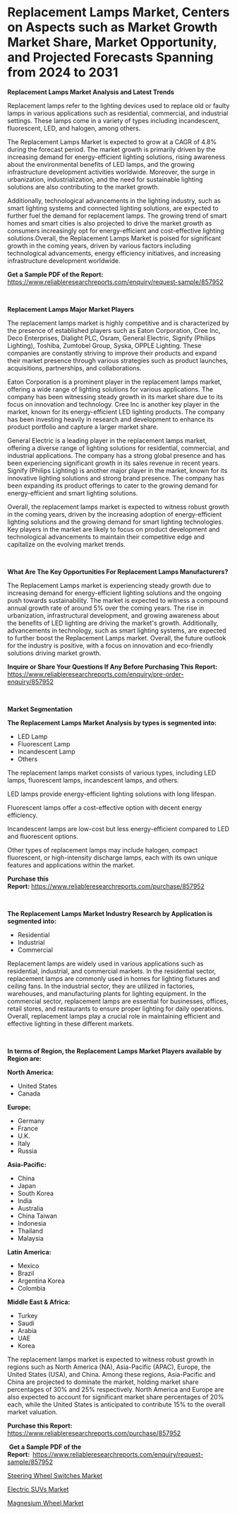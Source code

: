 <p><h1>Replacement Lamps Market, Centers on Aspects such as Market Growth Market Share, Market Opportunity, and Projected Forecasts Spanning from 2024 to 2031</h1></p><p><strong>Replacement Lamps Market Analysis and Latest Trends</strong></p>
<p><p>Replacement lamps refer to the lighting devices used to replace old or faulty lamps in various applications such as residential, commercial, and industrial settings. These lamps come in a variety of types including incandescent, fluorescent, LED, and halogen, among others.</p><p>The Replacement Lamps Market is expected to grow at a CAGR of 4.8% during the forecast period. The market growth is primarily driven by the increasing demand for energy-efficient lighting solutions, rising awareness about the environmental benefits of LED lamps, and the growing infrastructure development activities worldwide. Moreover, the surge in urbanization, industrialization, and the need for sustainable lighting solutions are also contributing to the market growth.</p><p>Additionally, technological advancements in the lighting industry, such as smart lighting systems and connected lighting solutions, are expected to further fuel the demand for replacement lamps. The growing trend of smart homes and smart cities is also projected to drive the market growth as consumers increasingly opt for energy-efficient and cost-effective lighting solutions.Overall, the Replacement Lamps Market is poised for significant growth in the coming years, driven by various factors including technological advancements, energy efficiency initiatives, and increasing infrastructure development worldwide.</p></p>
<p><strong>Get a Sample PDF of the Report:&nbsp;</strong> <a href="https://www.reliableresearchreports.com/enquiry/request-sample/857952">https://www.reliableresearchreports.com/enquiry/request-sample/857952</a></p>
<p>&nbsp;</p>
<p><strong>Replacement Lamps Major Market Players</strong></p>
<p><p>The replacement lamps market is highly competitive and is characterized by the presence of established players such as Eaton Corporation, Cree Inc, Deco Enterprises, Dialight PLC, Osram, General Electric, Signify (Philips Lighting), Toshiba, Zumtobel Group, Syska, OPPLE Lighting. These companies are constantly striving to improve their products and expand their market presence through various strategies such as product launches, acquisitions, partnerships, and collaborations.</p><p>Eaton Corporation is a prominent player in the replacement lamps market, offering a wide range of lighting solutions for various applications. The company has been witnessing steady growth in its market share due to its focus on innovation and technology. Cree Inc is another key player in the market, known for its energy-efficient LED lighting products. The company has been investing heavily in research and development to enhance its product portfolio and capture a larger market share.</p><p>General Electric is a leading player in the replacement lamps market, offering a diverse range of lighting solutions for residential, commercial, and industrial applications. The company has a strong global presence and has been experiencing significant growth in its sales revenue in recent years. Signify (Philips Lighting) is another major player in the market, known for its innovative lighting solutions and strong brand presence. The company has been expanding its product offerings to cater to the growing demand for energy-efficient and smart lighting solutions.</p><p>Overall, the replacement lamps market is expected to witness robust growth in the coming years, driven by the increasing adoption of energy-efficient lighting solutions and the growing demand for smart lighting technologies. Key players in the market are likely to focus on product development and technological advancements to maintain their competitive edge and capitalize on the evolving market trends.</p></p>
<p>&nbsp;</p>
<p><strong>What Are The Key Opportunities For Replacement Lamps Manufacturers?</strong></p>
<p><p>The Replacement Lamps market is experiencing steady growth due to increasing demand for energy-efficient lighting solutions and the ongoing push towards sustainability. The market is expected to witness a compound annual growth rate of around 5% over the coming years. The rise in urbanization, infrastructural development, and growing awareness about the benefits of LED lighting are driving the market's growth. Additionally, advancements in technology, such as smart lighting systems, are expected to further boost the Replacement Lamps market. Overall, the future outlook for the industry is positive, with a focus on innovation and eco-friendly solutions driving market growth.</p></p>
<p><strong>Inquire or Share Your Questions If Any Before Purchasing This Report:</strong> <a href="https://www.reliableresearchreports.com/enquiry/pre-order-enquiry/857952">https://www.reliableresearchreports.com/enquiry/pre-order-enquiry/857952</a></p>
<p>&nbsp;</p>
<p><strong>Market Segmentation</strong></p>
<p><strong>The Replacement Lamps Market Analysis by types is segmented into:</strong></p>
<p><ul><li>LED Lamp</li><li>Fluorescent Lamp</li><li>Incandescent Lamp</li><li>Others</li></ul></p>
<p><p>The replacement lamps market consists of various types, including LED lamps, fluorescent lamps, incandescent lamps, and others. </p><p>LED lamps provide energy-efficient lighting solutions with long lifespan. </p><p>Fluorescent lamps offer a cost-effective option with decent energy efficiency. </p><p>Incandescent lamps are low-cost but less energy-efficient compared to LED and fluorescent options. </p><p>Other types of replacement lamps may include halogen, compact fluorescent, or high-intensity discharge lamps, each with its own unique features and applications within the market.</p></p>
<p><strong>Purchase this Report:&nbsp;</strong><a href="https://www.reliableresearchreports.com/purchase/857952">https://www.reliableresearchreports.com/purchase/857952</a></p>
<p>&nbsp;</p>
<p><strong>The Replacement Lamps Market Industry Research by Application is segmented into:</strong></p>
<p><ul><li>Residential</li><li>Industrial</li><li>Commercial</li></ul></p>
<p><p>Replacement lamps are widely used in various applications such as residential, industrial, and commercial markets. In the residential sector, replacement lamps are commonly used in homes for lighting fixtures and ceiling fans. In the industrial sector, they are utilized in factories, warehouses, and manufacturing plants for lighting equipment. In the commercial sector, replacement lamps are essential for businesses, offices, retail stores, and restaurants to ensure proper lighting for daily operations. Overall, replacement lamps play a crucial role in maintaining efficient and effective lighting in these different markets.</p></p>
<p>&nbsp;</p>
<p><strong>In terms of Region, the Replacement Lamps Market Players available by Region are:</strong></p>
<p>
    <p> <strong> North America: </strong>
        <ul>
            <li>United States</li>
            <li>Canada</li>
        </ul>
        </p> 
    <p> <strong> Europe: </strong>
        <ul>
            <li>Germany</li>
            <li>France</li>
            <li>U.K.</li>
            <li>Italy</li>
            <li>Russia</li>
        </ul>
        </p> 
    <p> <strong> Asia-Pacific: </strong>
        <ul>
            <li>China</li>
            <li>Japan</li>
            <li>South Korea</li>
            <li>India</li>
            <li>Australia</li>
            <li>China Taiwan</li>
            <li>Indonesia</li>
            <li>Thailand</li>
            <li>Malaysia</li>
        </ul>
        </p> 
    <p> <strong> Latin America: </strong>
        <ul>
            <li>Mexico</li>
            <li>Brazil</li>
            <li>Argentina Korea</li>
            <li>Colombia</li>
        </ul>
        </p> 
    <p> <strong> Middle East & Africa: </strong>
        <ul>
            <li>Turkey</li>
            <li>Saudi</li>
            <li>Arabia</li>
            <li>UAE</li>
            <li>Korea</li>
        </ul>
    </p>
    </p>
<p><p>The replacement lamps market is expected to witness robust growth in regions such as North America (NA), Asia-Pacific (APAC), Europe, the United States (USA), and China. Among these regions, Asia-Pacific and China are projected to dominate the market, holding market share percentages of 30% and 25% respectively. North America and Europe are also expected to account for significant market share percentages of 20% each, while the United States is anticipated to contribute 15% to the overall market valuation.</p></p>
<p><strong>Purchase this Report: </strong><a href="https://www.reliableresearchreports.com/purchase/857952">https://www.reliableresearchreports.com/purchase/857952</a></p>
<p>&nbsp;<strong>Get a Sample PDF of the Report:&nbsp;&nbsp;</strong><a href="https://www.reliableresearchreports.com/enquiry/request-sample/857952">https://www.reliableresearchreports.com/enquiry/request-sample/857952</a></p>
<p><strong></strong></p>
<p><p><a href="https://frill-swim-3cd.notion.site/Steering-Wheel-Switches-Market-Provides-a-Comprehensive-Analysis-Including-a-Macro-Overview-of-the-M-fd318ae6d88044fe8b717686504b11dd">Steering Wheel Switches Market</a></p><p><a href="https://spotless-saver-8fd.notion.site/Electric-SUVs-Market-Size-and-Examines-its-Market-Scope-with-a-Primary-Focus-on-Growth-Opportuniti-9dedd907877e4dda9a557959bb6568f1">Electric SUVs Market</a></p><p><a href="https://gentle-editor-9db.notion.site/Magnesium-Wheel-Market-Dynamics-2024-2031-Also-about-Its-Market-Trends-Projections-and-Opportunit-ba34df5b9a3c4a4fb9ee9a80fa686a5e">Magnesium Wheel Market</a></p></p>